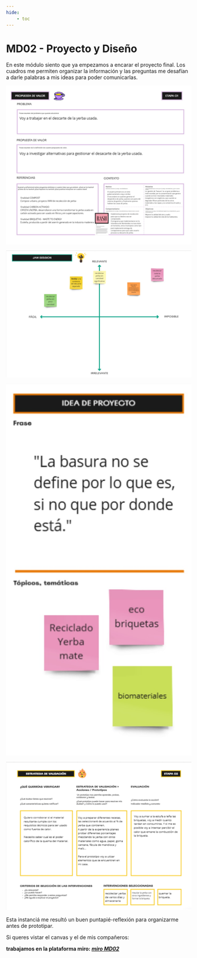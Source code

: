 ```yaml
---
hide:
    - toc
---
```


# MD02 - Proyecto y Diseño

En este módulo siento que ya empezamos a encarar el proyecto final. Los cuadros me permiten organizar la información y las preguntas me desafían a darle palabras a mis ideas para poder comunicarlas.

![](../images/MD02/md02_01.jpg)

![](../images/MD02/md02_02.jpg)

![](../images/MD02/md02_03.jpg)

![](../images/MD02/md02_04.jpg)

Esta instanciá me resultó un buen puntapié-reflexión para organizarme antes de prototipar.


Si queres vistar el canvas y el de mis compañeros: _[](https://miro.com/app/board/uXjVK9Q-_oY=/)_

**trabajamos en la plataforma miro: _[miro MD02](https://miro.com/app/board/uXjVK9Q-_oY=/)_**